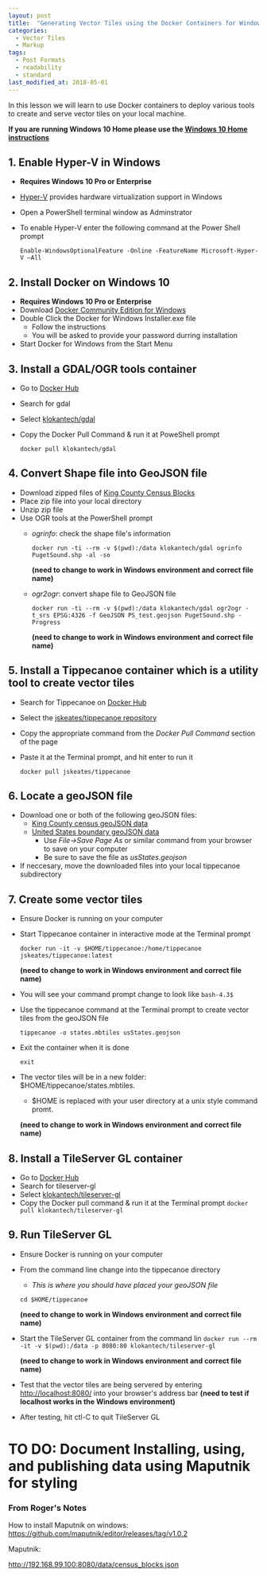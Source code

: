 ```yaml
---
layout: post
title:  "Generating Vector Tiles using the Docker Containers for Windows 10 (Pro and Enterprise)"
categories:
  - Vector Tiles
  - Markup
tags:
  - Post Formats
  - readability
  - standard
last_modified_at: 2018-05-01
---
```



In this lesson we will learn to use Docker containers to deploy various tools to create and serve vector tiles on your local machine.
<!--more-->

__If you are running Windows 10 Home please use the [Windows 10 Home instructions](/vector%20tiles/markup/2018/05/01/VectorTileWorkshop-Windows10Home.html)__

## 1. Enable Hyper-V in Windows ##
+ __Requires Windows 10 Pro  or Enterprise__
+ [Hyper-V](https://docs.microsoft.com/en-us/virtualization/hyper-v-on-windows/about/) provides hardware virtualization support in Windows
+ Open a PowerShell terminal window as Adminstrator
+ To enable Hyper-V enter the following command at the Power Shell prompt
  
  `Enable-WindowsOptionalFeature -Online -FeatureName Microsoft-Hyper-V –All`

## 2. Install Docker on Windows 10 ##
+ __Requires Windows 10 Pro  or Enterprise__
+ Download [Docker Community Edition for Windows](https://docs.docker.com/docker-for-windows/install/#download-docker-for-windows)
+ Double Click the Docker for Windows Installer.exe file
  + Follow the instructions
  + You will be asked to provide your password durring installation
+ Start Docker for Windows from the Start Menu

## 3. Install a GDAL/OGR tools container ##
+ Go to [Docker Hub](https://hub.docker.com/)
+ Search for gdal
+ Select [klokantech/gdal](https://hub.docker.com/r/klokantech/gdal/)
+ Copy the Docker Pull Command & run it at PoweShell prompt
  
  `docker pull klokantech/gdal`

## 4. Convert Shape file into GeoJSON file ##
+ Download zipped files of [King County Census Blocks](https://drive.google.com/open?id=1tgXXA9rZaMXdLL-eqh0GnU4qon6QoRsI)
+ Place zip file into your local directory
+ Unzip zip file
+ Use OGR tools at the PowerShell prompt
  + _ogrinfo_: check the shape file's information

    `docker run -ti --rm -v $(pwd):/data klokantech/gdal ogrinfo PugetSound.shp -al -so`
  
    __(need to change to work in Windows environment and correct file name)__

   + _ogr2ogr_: convert shape file to GeoJSON file
  
	  `docker run -ti --rm -v $(pwd):/data klokantech/gdal ogr2ogr -t_srs EPSG:4326 -f GeoJSON PS_test.geojson PugetSound.shp -Progress`

     __(need to change to work in Windows environment and correct file name)__
 
## 5. Install a Tippecanoe container which is a utility tool to create vector tiles ##
* Search for Tippecanoe on [Docker Hub](https://hub.docker.com/)
* Select the [jskeates/tippecanoe repository](https://hub.docker.com/r/jskeates/tippecanoe/)
* Copy the appropriate command from the *Docker Pull Command* section of the page
* Paste it at the Terminal prompt, and hit enter to run it

	`docker pull jskeates/tippecanoe`

## 6. Locate a geoJSON file ##
+ Download one or both of the following geoJSON files:
  + [King County census geoJSON data](https://drive.google.com/file/d/1ofMZSOH34HIMNKqjo0w4H9qzzAukCKQg/view?usp=sharing)
  + [United States boundary geoJSON data](https://raw.githubusercontent.com/pkgeo-org/jekyll-site-code/master/tippecanoe/usStates.geojson)
	+ Use _File->Save Page As_ or similar command from your browser to save on your computer
	+ Be sure to save the file as _usStates.geojson_
+ If neccesary, move the downloaded files into your local tippecanoe subdirectory

## 7. Create some vector tiles ##
+ Ensure Docker is running on your computer
+ Start Tippecanoe container in interactive mode at the Terminal prompt

	`docker run -it -v $HOME/tippecanoe:/home/tippecanoe jskeates/tippecanoe:latest`

  __(need to change to work in Windows environment and correct file name)__

+ You will see your command prompt change to look like `bash-4.3$`
+ Use the tippecanoe command at the Terminal prompt to create vector tiles from the geoJSON file

	`tippecanoe -o states.mbtiles usStates.geojson`
	
+ Exit the container when it is done

	`exit`
	
+ The vector tiles will be in a new folder: $HOME/tippecanoe/states.mbtiles.
  + $HOME is replaced with your user directory at a unix style command promt.

  __(need to change to work in Windows environment and correct file name)__
  
## 8. Install a TileServer GL container ##
+ Go to [Docker Hub](https://hub.docker.com/)
+ Search for tileserver-gl
+ Select [klokantech/tileserver-gl](https://hub.docker.com/r/klokantech/tileserver-gl/)
+ Copy the Docker pull command & run it at the Terminal prompt
  `docker pull klokantech/tileserver-gl`

## 9. Run TileServer GL ##
+ Ensure Docker is running on your computer
+ From the command line change into the tippecanoe directory
  + *This is where you should have placed your geoJSON file*
  
  `cd $HOME/tippecanoe`

  __(need to change to work in Windows environment and correct file name)__
  
+ Start the TileServer GL container from the command lin
  `docker run --rm -it -v $(pwd):/data -p 8080:80 klokantech/tileserver-gl`
  
  __(need to change to work in Windows environment and correct file name)__
  
+ Test that the vector tiles are being servered by entering [http://localhost:8080/](http://localhost:8080) into your browser's address bar
  __(need to test if localhost works in the Windows environment)__
+ After testing, hit ctl-C to quit TileServer GL

# TO DO: Document Installing, using, and publishing data using Maputnik for styling #
### From Roger's Notes ###
How to install Maputnik on windows:
https://github.com/maputnik/editor/releases/tag/v1.0.2

Maputnik:

http://192.168.99.100:8080/data/census_blocks.json
